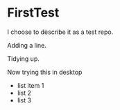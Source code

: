 # FirstTest
I choose to describe it as a test repo.

Adding a line.

Tidying up.

Now trying this in desktop

- list item 1
- list 2
- list 3
